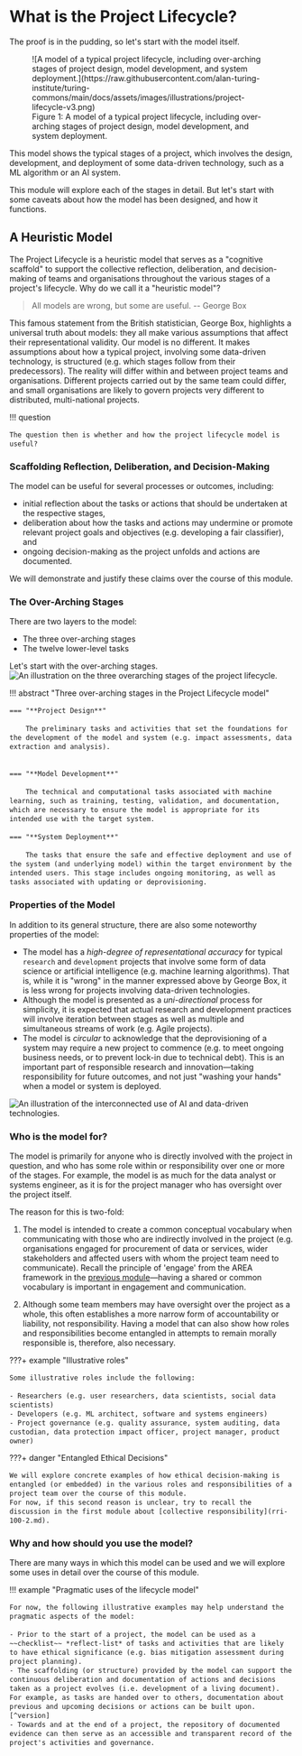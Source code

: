 # What is the Project Lifecycle?

The proof is in the pudding, so let's start with the model itself.

<figure markdown>
  ![A model of a typical project lifecycle, including over-arching stages of project design, model development, and system deployment.](https://raw.githubusercontent.com/alan-turing-institute/turing-commons/main/docs/assets/images/illustrations/project-lifecycle-v3.png)
  <figcaption>Figure 1: A model of a typical project lifecycle, including over-arching stages of project design, model development, and system deployment.</figcaption>
</figure>

This model shows the typical stages of a project, which involves the design, development, and deployment of some data-driven technology, such as a ML algorithm or an AI system.

This module will explore each of the stages in detail.
But let's start with some caveats about how the model has been designed, and how it functions.

## A Heuristic Model
The Project Lifecycle is a heuristic model that serves as a "cognitive scaffold" to support the collective reflection, deliberation, and decision-making of teams and organisations throughout the various stages of a project's lifecycle.
Why do we call it a "heuristic model"?

> All models are wrong, but some are useful.
> -- George Box

This famous statement from the British statistician, George Box, highlights a universal truth about models: they all make various assumptions that affect their representational validity.
Our model is no different.
It makes assumptions about how a typical project, involving some data-driven technology, is structured (e.g. which stages follow from their predecessors).
The reality will differ within and between project teams and organisations.
Different projects carried out by the same team could differ, and small organisations are likely to govern projects very different to distributed, multi-national projects.

!!! question

    The question then is whether and how the project lifecycle model is useful?

### Scaffolding Reflection, Deliberation, and Decision-Making
The model can be useful for several processes or outcomes, including:

- initial reflection about the tasks or actions that should be undertaken at the respective stages,
- deliberation about how the tasks and actions may undermine or promote relevant project goals and objectives (e.g. developing a fair classifier), and
- ongoing decision-making as the project unfolds and actions are documented.

We will demonstrate and justify these claims over the course of this module.

### The Over-Arching Stages
There are two layers to the model:

- The three over-arching stages
- The twelve lower-level tasks

Let's start with the over-arching stages.
![An illustration on the three overarching stages of the project lifecycle.](https://raw.githubusercontent.com/alan-turing-institute/turing-commons/main/docs/assets/images/illustrations/lifecycle-stylised-alt.png)

!!! abstract "Three over-arching stages in the Project Lifecycle model"

    === "**Project Design**"

        The preliminary tasks and activities that set the foundations for the development of the model and system (e.g. impact assessments, data extraction and analysis).


    === "**Model Development**"

        The technical and computational tasks associated with machine learning, such as training, testing, validation, and documentation, which are necessary to ensure the model is appropriate for its intended use with the target system.

    === "**System Deployment**"

        The tasks that ensure the safe and effective deployment and use of the system (and underlying model) within the target environment by the intended users. This stage includes ongoing monitoring, as well as tasks associated with updating or deprovisioning.


### Properties of the Model
In addition to its general structure, there are also some noteworthy properties of the model:

- The model has a *high-degree of representational accuracy* for typical `research` and `development` projects that involve some form of data science or artificial intelligence (e.g. machine learning algorithms).
That is, while it is "wrong" in the manner expressed above by George Box, it is less wrong for projects involving data-driven technologies.
- Although the model is presented as a *uni-directional* process for simplicity, it is expected that actual research and development practices will involve iteration between stages as well as multiple and simultaneous streams of work (e.g. Agile projects).
- The model is *circular* to acknowledge that the deprovisioning of a system may require a new project to commence (e.g. to meet ongoing business needs, or to prevent lock-in due to technical debt). 
This is an important part of responsible research and innovation—taking responsibility for future outcomes, and not just "washing your hands" when a model or system is deployed.

![An illustration of the interconnected use of AI and data-driven technologies.](https://raw.githubusercontent.com/alan-turing-institute/turing-commons/main/docs/assets/images/illustrations/data-science.png)

### Who is the model for?
The model is primarily for anyone who is directly involved with the project in question, and who has some role within or responsibility over one or more of the stages.
For example, the model is as much for the data analyst or systems engineer, as it is for the project manager who has oversight over the project itself.

The reason for this is two-fold:

1. The model is intended to create a common conceptual vocabulary when communicating with those who are indirectly involved in the project (e.g. organisations engaged for procurement of data or services, wider stakeholders and affected users with whom the project team need to communicate). 
Recall the principle of 'engage' from the AREA framework in the [previous module](rri-100-3.md)—having a shared or common vocabulary is important in engagement and communication.

2. Although some team members may have oversight over the project as a whole, this often establishes a more narrow form of accountability or liability, not responsibility. 
Having a model that can also show how roles and responsibilities become entangled in attempts to remain morally responsible is, therefore, also necessary.

???+ example "Illustrative roles"

    Some illustrative roles include the following:

    - Researchers (e.g. user researchers, data scientists, social data scientists)
    - Developers (e.g. ML architect, software and systems engineers)
    - Project governance (e.g. quality assurance, system auditing, data custodian, data protection impact officer, project manager, product owner)

???+ danger "Entangled Ethical Decisions"

    We will explore concrete examples of how ethical decision-making is entangled (or embedded) in the various roles and responsibilities of a project team over the course of this module.
    For now, if this second reason is unclear, try to recall the discussion in the first module about [collective responsibility](rri-100-2.md).

### Why and how should you use the model?
There are many ways in which this model can be used and we will explore some uses in detail over the course of this module.

!!! example "Pragmatic uses of the lifecycle model"
    
    For now, the following illustrative examples may help understand the pragmatic aspects of the model:

    - Prior to the start of a project, the model can be used as a ~~checklist~~ *reflect-list* of tasks and activities that are likely to have ethical significance (e.g. bias mitigation assessment during project planning).
    - The scaffolding (or structure) provided by the model can support the continuous deliberation and documentation of actions and decisions taken as a project evolves (i.e. development of a living document).
    For example, as tasks are handed over to others, documentation about previous and upcoming decisions or actions can be built upon.[^version]
    - Towards and at the end of a project, the repository of documented evidence can then serve as an accessible and transparent record of the project's activities and governance.

[^version]: Here, additional use of version control technologies (e.g. Git and GitHub) could also enable an open and transparent form of project governance and documentation, when stored alongside data or code in a public (or shared) repository.
For instance, keeping track of ethical decision-making recorded against the activities of the project as it unfolds.
